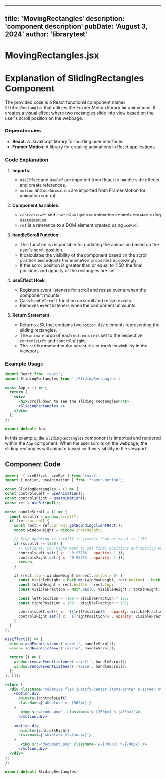 ---
  title: 'MovingRectangles'
  description: 'component description'
  pubDate: 'August 3, 2024'
  author: 'librarytest'
  ---
  
  
  
  # MovingRectangles.jsx
  # Explanation of SlidingRectangles Component

The provided code is a React functional component named `SlidingRectangles` that utilizes the Framer Motion library for animations. It creates a visual effect where two rectangles slide into view based on the user's scroll position on the webpage.

### Dependencies
- **React**: A JavaScript library for building user interfaces.
- **Framer Motion**: A library for creating animations in React applications.

### Code Explanation
1. **Imports**:
   - `useEffect` and `useRef` are imported from React to handle side effects and create references.
   - `motion` and `useAnimation` are imported from Framer Motion for animation control.

2. **Component Variables**:
   - `controlsLeft` and `controlsRight` are animation controls created using `useAnimation`.
   - `ref` is a reference to a DOM element created using `useRef`.

3. **handleScroll Function**:
   - This function is responsible for updating the animation based on the user's scroll position.
   - It calculates the visibility of the component based on the scroll position and adjusts the animation properties accordingly.
   - If the scroll position is greater than or equal to 1150, the final positions and opacity of the rectangles are set.
   
4. **useEffect Hook**:
   - Registers event listeners for scroll and resize events when the component mounts.
   - Calls `handleScroll` function on scroll and resize events.
   - Removes event listeners when the component unmounts.

5. **Return Statement**:
   - Returns JSX that contains two `motion.div` elements representing the sliding rectangles.
   - The `animate` prop of each `motion.div` is set to the respective `controlsLeft` and `controlsRight`.
   - The `ref` is attached to the parent `div` to track its visibility in the viewport.

### Example Usage
```jsx
import React from 'react';
import SlidingRectangles from './SlidingRectangles';

const App = () => {
  return (
    <div>
      <h1>Scroll down to see the sliding rectangles</h1>
      <SlidingRectangles />
    </div>
  );
};

export default App;
```

In this example, the `SlidingRectangles` component is imported and rendered within the `App` component. When the user scrolls on the webpage, the sliding rectangles will animate based on their visibility in the viewport.
  
  ## Component Code
  ```jsx
  import  { useEffect, useRef } from 'react';
import { motion, useAnimation } from 'framer-motion';

const SlidingRectangles = () => {
  const controlsLeft = useAnimation();
  const controlsRight = useAnimation();
  const ref = useRef(null);

  const handleScroll = () => {
    const scrollY = window.scrollY;
    if (ref.current) {
      const rect = ref.current.getBoundingClientRect();
      const windowHeight = window.innerHeight;

      // Stop updating if scrollY is greater than or equal to 1150
      if (scrollY >= 1150) {
        // Optional: you might want to set final positions and opacity once when reaching the threshold
        controlsLeft.set({ x: '-0.9573%', opacity: 1 });
        controlsRight.set({ x: '0.9573%', opacity: 1 });
        return;
      }

      if (rect.top < windowHeight && rect.bottom > 0) {
        const visibleHeight = Math.min(windowHeight, rect.bottom) - Math.max(0, rect.top);
        const totalHeight = rect.bottom - rect.top;
        const visibleFraction = Math.max(0, visibleHeight / totalHeight);

        const leftPosition = -100 + visibleFraction * 100;
        const rightPosition = 100 - visibleFraction * 100;

        controlsLeft.set({ x: `${leftPosition}%`, opacity: visibleFraction });
        controlsRight.set({ x: `${rightPosition}%`, opacity: visibleFraction });
      }
    }
  };

  useEffect(() => {
    window.addEventListener('scroll', handleScroll);
    window.addEventListener('resize', handleScroll);

    return () => {
      window.removeEventListener('scroll', handleScroll);
      window.removeEventListener('resize', handleScroll);
    };
  }, []);

  return (
    <div className="relative flex justify-center items-center h-screen overflow-hidden" ref={ref}>
      <motion.div
        animate={controlsLeft}
        className={`absolute mr-[500px]`}
      >
         <img src='code.png'  className='w-[350px] h-[400px]'/>
        </motion.div>
       
      <motion.div
        animate={controlsRight}
        className={`absolute ml-[500px]`}
      >
         <img src='document.png' className='w-[700px] h-[700px]'/>
        </motion.div>
    </div>
  );
};

export default SlidingRectangles;
  ```
  